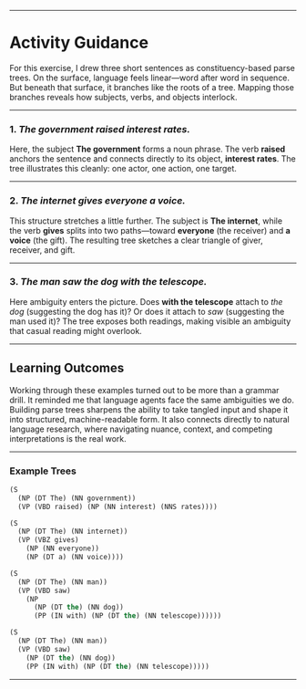 
---

# Activity Guidance

For this exercise, I drew three short sentences as constituency-based parse trees. On the surface, language feels linear—word after word in sequence. But beneath that surface, it branches like the roots of a tree. Mapping those branches reveals how subjects, verbs, and objects interlock.

---

### 1. *The government raised interest rates.*

Here, the subject **The government** forms a noun phrase. The verb **raised** anchors the sentence and connects directly to its object, **interest rates**.
The tree illustrates this cleanly: one actor, one action, one target.

---

### 2. *The internet gives everyone a voice.*

This structure stretches a little further. The subject is **The internet**, while the verb **gives** splits into two paths—toward **everyone** (the receiver) and **a voice** (the gift).
The resulting tree sketches a clear triangle of giver, receiver, and gift.

---

### 3. *The man saw the dog with the telescope.*

Here ambiguity enters the picture. Does **with the telescope** attach to *the dog* (suggesting the dog has it)? Or does it attach to *saw* (suggesting the man used it)?
The tree exposes both readings, making visible an ambiguity that casual reading might overlook.

---

## Learning Outcomes

Working through these examples turned out to be more than a grammar drill. It reminded me that language agents face the same ambiguities we do. Building parse trees sharpens the ability to take tangled input and shape it into structured, machine-readable form. It also connects directly to natural language research, where navigating nuance, context, and competing interpretations is the real work.

---

### Example Trees

```lisp
(S
  (NP (DT The) (NN government))
  (VP (VBD raised) (NP (NN interest) (NNS rates))))

(S
  (NP (DT The) (NN internet))
  (VP (VBZ gives)
    (NP (NN everyone))
    (NP (DT a) (NN voice))))

(S
  (NP (DT The) (NN man))
  (VP (VBD saw)
    (NP
      (NP (DT the) (NN dog))
      (PP (IN with) (NP (DT the) (NN telescope))))))

(S
  (NP (DT The) (NN man))
  (VP (VBD saw)
    (NP (DT the) (NN dog))
    (PP (IN with) (NP (DT the) (NN telescope)))))
```

---


